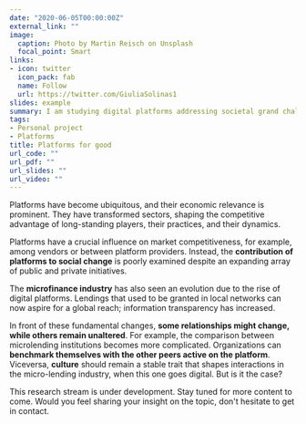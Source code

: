 ```yaml
---
date: "2020-06-05T00:00:00Z"
external_link: ""
image:
  caption: Photo by Martin Reisch on Unsplash
  focal_point: Smart
links:
- icon: twitter
  icon_pack: fab
  name: Follow
  url: https://twitter.com/GiuliaSolinas1
slides: example
summary: I am studying digital platforms addressing societal grand challenges with a focus on the microfinance industry. In this context, I am interested in the societal dimentions that influence interactions in the platform market.
tags:
- Personal project
- Platforms
title: Platforms for good
url_code: ""
url_pdf: ""
url_slides: ""
url_video: ""
---
```


Platforms have become ubiquitous, and their economic relevance is prominent. They have transformed sectors, shaping the competitive advantage of long-standing players, their practices, and their dynamics. 

Platforms have a crucial influence on market competitiveness, for example, among vendors or between platform providers. Instead, the **contribution of platforms to social change** is poorly examined despite an expanding array of public and private initiatives.

The **microfinance industry** has also seen an evolution due to the rise of digital platforms. Lendings that used to be granted in local networks can now aspire for a global reach; information transparency has increased. 

In front of these fundamental changes, **some relationships might change, while others remain unaltered**. For example, the comparison between microlending institutions becomes more complicated. Organizations can **benchmark themselves with the other peers active on the platform**. Viceversa, **culture** should remain a stable trait that shapes interactions in the micro-lending industry, when this one goes digital. But is it the case? 

This research stream is under development. Stay tuned for more content to come. Would you feel sharing your insight on the topic, don't hesitate to get in contact.  


